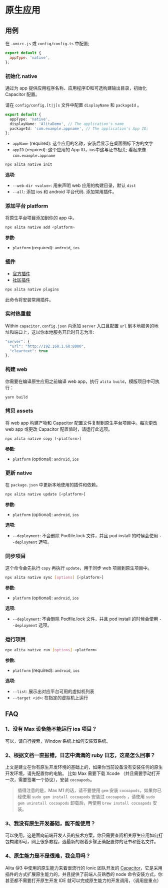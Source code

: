 # 原生应用

## 用例

在 `.umirc.js` 或 `config/config.ts` 中配置;

```js
export default {
  appType: 'native',
};
```

### 初始化 native

通过为 app 提供应用程序名称、应用程序ID和可选构建输出目录，初始化 Capacitor 配置。

请在 `config/config.[t|j]s` 文件中配置 `displayName` 和 `packageId` 。

```ts
export default {
  appType: 'native',
  displayName: 'AlitaDemo', // The application's name
  packageId: 'com.example.appname', // The application's App ID;
};
```

- `appName` (required): 这个应用的名称，安装后显示在桌面图标下方的文字
- `appID` (required): 这个应用的 App ID，ios中这与证书相关; 看起来像 `com.example.appname`

```bash
npx alita native init
```

<strong>选项:</strong>

- `--web-dir <value>`: 用来声明 web 应用的构建目录，默认 `dist`
- `--all`: 添加 ios 和 android 平台代码. 添加常用插件。

### 添加平台 platform

将原生平台项目添加到你的 app 中。

```bash
npx alita native add <platform>
```

<strong>参数:</strong>

- `platform` (required): `android`, `ios`

### 插件

- [官方插件](https://github.com/ionic-team/capacitor-plugins)
- [社区插件](https://github.com/capacitor-community)

```sh
npx alita native plugins
```

此命令将安装常用插件。

### 实时热重载

Within `capacitor.config.json` 内添加 `server` 入口且配置 `url` 到本地服务的地址和端口上，这以你本地服务开启时日志为准:

```js
"server": {
  "url": "http://192.168.1.68:8000",
  "cleartext": true
},
```

### 构建 web

你需要在编译原生应用之前编译 web app，执行 `alita build`，模版项目中可执行：

```bash
yarn build
```

### 拷贝 assets

将 web app 构建产物和 Capacitor 配置文件复制到原生平台项目中。每次更改 web app 或更改 Capacitor 配置值时，请运行此选项。

```bash
npx alita native copy [<platform>]
```

<strong>参数:</strong>

- `platform` (optional): `android`, `ios`

### 更新 native

在 `package.json` 中更新本地使用的插件和依赖。

```bash
npx alita native update [<platform>]
```

<strong>参数:</strong>

- `platform` (optional): `android`, `ios`

<strong>选项:</strong>

- `--deployment`: 不会删除 Podfile.lock 文件，并且 pod install 的时候会使用 `--deployment` 选项。

### 同步项目

这个命令会先执行 `copy` 再执行 `update`，用于同步 web 项目到原生项目中。

```bash
npx alita native sync [options] [<platform>]
```

<strong>参数:</strong>

- `platform` (optional): `android`, `ios`

<strong>选项:</strong>

- `--deployment`: 不会删除 Podfile.lock 文件，并且 pod install 的时候会使用 `--deployment` 选项。


### 运行项目

```bash
npx alita native run [options] <platform>
```

<strong>参数:</strong>

- `platform` (required): `android`, `ios`

<strong>选项:</strong>

- `--list`: 展示出对应平台可用的虚拟机列表
- `--target <id>`: 在指定的虚拟机上运行

## FAQ

### 1、没有 Max 设备能不能运行 ios 项目？

可以，请自行搜索，Window 系统上如何安装双系统。

### 2、根据文档一直报错，日志中满满的 ruby 日志，这是怎么回事？

上文是建立在你有原生开发环境的基础上的，如果你当前设备没有安装任何的原生开发环境，请先配置你的电脑。
比如 Max 需要下载 Xcode （并且需要手动打开一次，需要签署一个协议），安装 `cocoapods`。

> 值得注意的是，Max M1 的话，请不要使用 `gem` 安装 `cocoapods`，如果你已经使用 `sudo gem install cocoapods` 安装过 `cocoapods` ，请使用 `sudo gem uninstall cocoapods` 卸载后，再使用 `brew install cocoapods` 安装。

### 3、我没有原生开发基础，能不能使用？

可以使用，这是面向前端开发人员的技术方案，你只需要查阅相关原生应用如何打包构建即可，网上很多教程，选最新的跟着步骤正确配置你的证书和签名文件。

### 4、原生能力是不是很难，我会用吗？

Alita @3 中使用的原生能力来着很流行的 Ionic 团队开发的 [Capacitor](https://ionicframework.com/docs/native)，它是采用插件的方式扩展原生能力的，并且提供了前端人员熟悉的 node 命令安装方式，你甚至都不需要打开原生开发 IDE 就可以完成原生能力的开发调用，（调用是重点）
